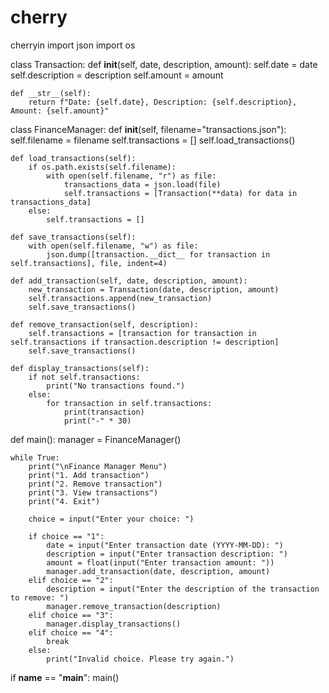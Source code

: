 # cherry
cherryin
import json
import os

class Transaction:
    def __init__(self, date, description, amount):
        self.date = date
        self.description = description
        self.amount = amount

    def __str__(self):
        return f"Date: {self.date}, Description: {self.description}, Amount: {self.amount}"

class FinanceManager:
    def __init__(self, filename="transactions.json"):
        self.filename = filename
        self.transactions = []
        self.load_transactions()

    def load_transactions(self):
        if os.path.exists(self.filename):
            with open(self.filename, "r") as file:
                transactions_data = json.load(file)
                self.transactions = [Transaction(**data) for data in transactions_data]
        else:
            self.transactions = []

    def save_transactions(self):
        with open(self.filename, "w") as file:
            json.dump([transaction.__dict__ for transaction in self.transactions], file, indent=4)

    def add_transaction(self, date, description, amount):
        new_transaction = Transaction(date, description, amount)
        self.transactions.append(new_transaction)
        self.save_transactions()

    def remove_transaction(self, description):
        self.transactions = [transaction for transaction in self.transactions if transaction.description != description]
        self.save_transactions()

    def display_transactions(self):
        if not self.transactions:
            print("No transactions found.")
        else:
            for transaction in self.transactions:
                print(transaction)
                print("-" * 30)

def main():
    manager = FinanceManager()

    while True:
        print("\nFinance Manager Menu")
        print("1. Add transaction")
        print("2. Remove transaction")
        print("3. View transactions")
        print("4. Exit")

        choice = input("Enter your choice: ")

        if choice == "1":
            date = input("Enter transaction date (YYYY-MM-DD): ")
            description = input("Enter transaction description: ")
            amount = float(input("Enter transaction amount: "))
            manager.add_transaction(date, description, amount)
        elif choice == "2":
            description = input("Enter the description of the transaction to remove: ")
            manager.remove_transaction(description)
        elif choice == "3":
            manager.display_transactions()
        elif choice == "4":
            break
        else:
            print("Invalid choice. Please try again.")

if __name__ == "__main__":
    main()
